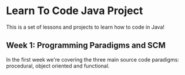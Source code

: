 # Learn To Code Java Project
This is a set of lessons and projects to learn how to code in Java!

## Week 1: Programming Paradigms and SCM
In the first week we're covering the three main source code paradigms: procedural, object oriented and functional.
